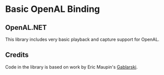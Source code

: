 # Basic OpenAL Binding

## OpenAL.NET

This library includes very basic playback and capture support for OpenAL.

## Credits

Code in the library is based on work by Eric Maupin's [Gablarski](https://github.com/ermau/Gablarski/).